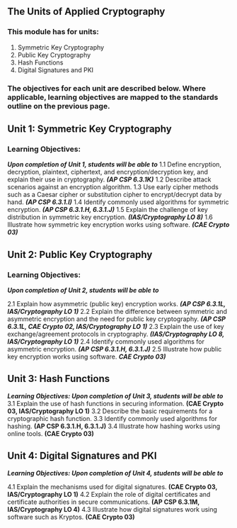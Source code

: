 ## The Units of Applied Cryptography
### This module has for units:

1.	Symmetric Key Cryptography
2.	Public Key Cryptography
3.	Hash Functions
4.	Digital Signatures and PKI

### The objectives for each unit are described below.  Where applicable, learning objectives are mapped to the standards outline on the previous page.

## Unit 1: Symmetric Key Cryptography
### Learning Objectives:
***Upon completion of Unit 1, students will be able to***
1.1	Define encryption, decryption, plaintext, ciphertext, and encryption/decryption key, and explain their use in cryptography. ***(AP CSP 6.3.1K)*** 
1.2	Describe attack scenarios against an encryption algorithm.
1.3	Use early cipher methods such as a Caesar cipher or substitution cipher to encrypt/decrypt data by hand. ***(AP CSP 6.3.1.I)***
1.4	Identify commonly used algorithms for symmetric encryption. ***(AP CSP 6.3.1.H, 6.3.1.J)***
1.5	Explain the challenge of key distribution in symmetric key encryption. ***(IAS/Cryptography LO 8)***
1.6	Illustrate how symmetric key encryption works using software. ***(CAE Crypto 03)***

## Unit 2: Public Key Cryptography
### Learning Objectives:
***Upon completion of Unit 2, students will be able to***

2.1	Explain how asymmetric (public key) encryption works. ***(AP CSP 6.3.1L, IAS/Cryptography LO 1)***
2.2	Explain the difference between symmetric and asymmetric encryption and the need for public key cryptography. ***(AP CSP 6.3.1L, CAE Crypto 02, IAS/Cryptography LO 1)***
2.3	Explain the use of key exchange/agreement protocols in cryptography. ***(IAS/Cryptography LO 8, IAS/Cryptography LO 1)***
2.4	Identify commonly used algorithms for asymmetric encryption. ***(AP CSP 6.3.1.H, 6.3.1.J)***
2.5	Illustrate how public key encryption works using software. ***CAE Crypto 03)***

## Unit 3: Hash Functions

***Learning Objectives:
Upon completion of Unit 3, students will be able to***
3.1	Explain the use of hash functions in securing information. **(CAE Crypto 03, IAS/Cryptography LO 1)**
3.2	Describe the basic requirements for a cryptographic hash function.
3.3	Identify commonly used algorithms for hashing. **(AP CSP 6.3.1.H, 6.3.1.J)**
3.4	Illustrate how hashing works using online tools. **(CAE Crypto 03)**

## Unit 4: Digital Signatures and PKI

***Learning Objectives:
Upon completion of Unit 4, students will be able to***

4.1	Explain the mechanisms used for digital signatures. **(CAE Crypto 03, IAS/Cryptography LO 1)**
4.2	Explain the role of digital certificates and certificate authorities in secure communications. **(AP CSP 6.3.1M, IAS/Cryptography LO 4)**
4.3	Illustrate how digital signatures work using software such as Kryptos. **(CAE Crypto 03)**


